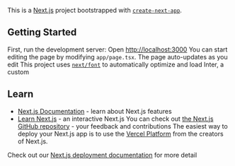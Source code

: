 This is a [Next.js](https://nextjs.org/) project bootstrapped with [`create-next-app`](https://github.com/vercel/next.js/tree/canary/packages/create-next-app).

## Getting Started
First, run the development server:
Open [http://localhost:3000](http://localhost:3000) 
You can start editing the page by modifying `app/page.tsx`. The page auto-updates as you edit
This project uses [`next/font`](https://nextjs.org/docs/basic-features/font-optimization) to automatically optimize and load Inter, a custom
## Learn
- [Next.js Documentation](https://nextjs.org/docs) - learn about Next.js features
- [Learn Next.js](https://nextjs.org/learn) - an interactive Next.js
You can check out [the Next.js GitHub repository](https://github.com/vercel/next.js/) - your feedback and contributions 
The easiest way to deploy your Next.js app is to use the [Vercel Platform](https://vercel.com/new?utm_medium=default-template&filter=next.js&utm_source=create-next-app&utm_campaign=create-next-app-readme) from the creators of Next.js.

Check out our [Next.js deployment documentation](https://nextjs.org/docs/deployment) for more detail
